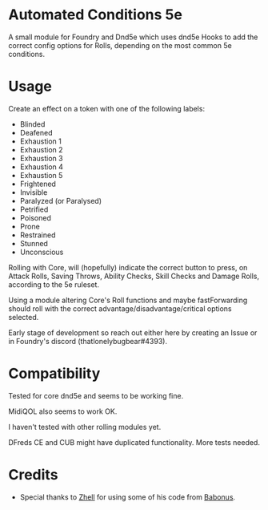 # Automated Conditions 5e
A small module for Foundry and Dnd5e which uses dnd5e Hooks to add the correct config options for Rolls, depending on the most common 5e conditions.


# Usage
Create an effect on a token with one of the following labels:
- Blinded
- Deafened
- Exhaustion 1
- Exhaustion 2
- Exhaustion 3
- Exhaustion 4
- Exhaustion 5
- Frightened
- Invisible
- Paralyzed (or Paralysed)
- Petrified
- Poisoned
- Prone
- Restrained
- Stunned
- Unconscious

Rolling with Core, will (hopefully) indicate the correct button to press, on Attack Rolls, Saving Throws, Ability Checks, Skill Checks and Damage Rolls, according to the 5e ruleset.

Using a module altering Core's Roll functions and maybe fastForwarding should roll with the correct advantage/disadvantage/critical options selected.

Early stage of development so reach out either here by creating an Issue or in Foundry's discord (thatlonelybugbear#4393).

# Compatibility
Tested for core dnd5e and seems to be working fine.

MidiQOL also seems to work OK.

I haven't tested with other rolling modules yet.

DFreds CE and CUB might have duplicated functionality. More tests needed.

# Credits
- Special thanks to [Zhell](https://github.com/krbz999) for using some of his code from [Babonus](https://github.com/krbz999/babonus).
